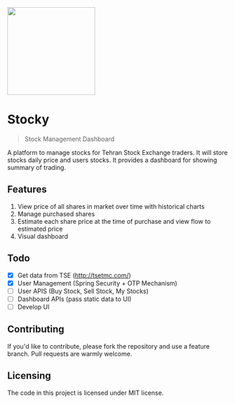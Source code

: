 <img src="https://raw.githubusercontent.com/mahmoodkohansal/stocky/master/src/main/resources/static/stocky.png" width="200">
 
 # Stocky
 > Stock Management Dashboard
 
 A platform to manage stocks for Tehran Stock Exchange traders. 
 It will store stocks daily price and users stocks.
 It provides a dashboard for showing summary of trading.   
 
 ## Features
 
 1. View price of all shares in market over time with historical charts
 2. Manage purchased shares
 3. Estimate each share price at the time of purchase and view flow to estimated price
 4. Visual dashboard
 
 ## Todo
 - [x] Get data from TSE (http://tsetmc.com/)  
 - [x] User Management (Spring Security + OTP Mechanism)
 - [ ] User APIS (Buy Stock, Sell Stock, My Stocks)  
 - [ ] Dashboard APIs (pass static data to UI)
 - [ ] Develop UI
 
 ## Contributing
 
 If you'd like to contribute, please fork the repository and use a feature
 branch. Pull requests are warmly welcome.

 
 ## Licensing
 
 The code in this project is licensed under MIT license.
